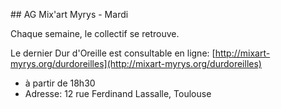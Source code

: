 ## AG Mix'art Myrys - Mardi 

Chaque semaine, le collectif se retrouve.

Le dernier Dur d'Oreille est consultable en ligne: [http://mixart-myrys.org/durdoreilles](http://mixart-myrys.org/durdoreilles)

* à partir de 18h30
* Adresse: 12 rue Ferdinand Lassalle, Toulouse
